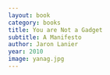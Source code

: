 ```yaml
---
layout: book
category: books
title: You are Not a Gadget
subtitle: A Manifesto
author: Jaron Lanier
year: 2010
image: yanag.jpg
---
```

